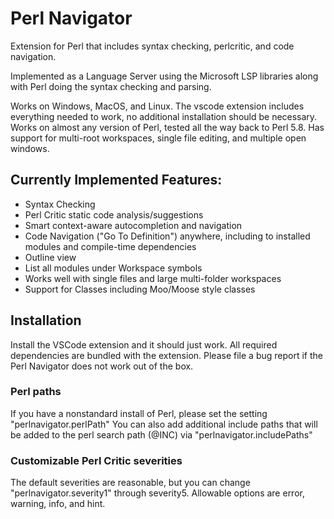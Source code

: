 # Perl Navigator
Extension for Perl that includes syntax checking, perlcritic, and code navigation. 

Implemented as a Language Server using the Microsoft LSP libraries along with Perl doing the syntax checking and parsing.  

Works on Windows, MacOS, and Linux. The vscode extension includes everything needed to work, no additional installation should be necessary.
Works on almost any version of Perl, tested all the way back to Perl 5.8. Has support for multi-root workspaces, single file editing, and multiple open windows.


## Currently Implemented Features:
* Syntax Checking
* Perl Critic static code analysis/suggestions
* Smart context-aware autocompletion and navigation
* Code Navigation ("Go To Definition") anywhere, including to installed modules and compile-time dependencies
* Outline view
* List all modules under Workspace symbols
* Works well with single files and large multi-folder workspaces
* Support for Classes including Moo/Moose style classes


## Installation
Install the VSCode extension and it should just work. All required dependencies are bundled with the extension. 
Please file a bug report if the Perl Navigator does not work out of the box.


### Perl paths
If you have a nonstandard install of Perl, please set the setting "perlnavigator.perlPath"
You can also add additional include paths that will be added to the perl search path (@INC) via "perlnavigator.includePaths" 


### Customizable Perl Critic severities
The default severities are reasonable, but you can change "perlnavigator.severity1" through severity5. Allowable options are error, warning, info, and hint.

